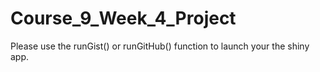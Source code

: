 # Course_9_Week_4_Project

 Please use the runGist() or runGitHub() function to launch your the shiny app.
